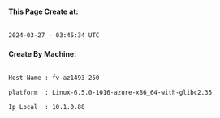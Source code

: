 
   
#### This Page Create at:

```bash

2024-03-27 - 03:45:34 UTC

```

#### Create By Machine:

```bash

Host Name : fv-az1493-250

platform  : Linux-6.5.0-1016-azure-x86_64-with-glibc2.35

Ip Local  : 10.1.0.88

```

